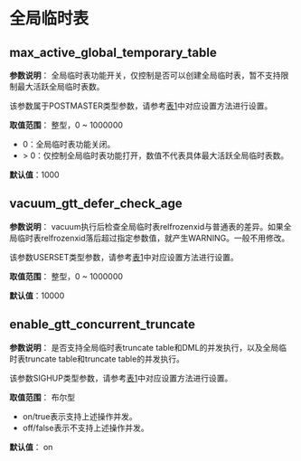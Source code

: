 # 全局临时表

## max\_active\_global\_temporary\_table<a name="section18307271684"></a>

**参数说明**： 全局临时表功能开关，仅控制是否可以创建全局临时表，暂不支持限制最大活跃全局临时表数。

该参数属于POSTMASTER类型参数，请参考[表1](../DatabaseAdministrationGuide/重设参数.md#zh-cn_topic_0237121562_zh-cn_topic_0059777490_t91a6f212010f4503b24d7943aed6d846)中对应设置方法进行设置。

**取值范围**： 整型，0 \~ 1000000

-   0：全局临时表功能关闭。
-   \> 0：仅控制全局临时表功能打开，数值不代表具体最大活跃全局临时表数。

**默认值**：1000

## vacuum\_gtt\_defer\_check\_age<a name="section13404223104214"></a>

**参数说明**： vacuum执行后检查全局临时表relfrozenxid与普通表的差异。如果全局临时表relfrozenxid落后超过指定参数值，就产生WARNING。一般不用修改。

该参数USERSET类型参数，请参考[表1](../DatabaseAdministrationGuide/重设参数.md#zh-cn_topic_0237121562_zh-cn_topic_0059777490_t91a6f212010f4503b24d7943aed6d846)中对应设置方法进行设置。

**取值范围**： 整型，0 \~ 1000000

**默认值**：10000

## enable_gtt_concurrent_truncate

**参数说明**： 是否支持全局临时表truncate table和DML的并发执行，以及全局临时表truncate table和truncate table的并发执行。

该参数SIGHUP类型参数，请参考[表1](../DatabaseAdministrationGuide/重设参数.md#zh-cn_topic_0283137176_zh-cn_topic_0237121562_zh-cn_topic_0059777490_t91a6f212010f4503b24d7943aed6d846)中对应设置方法进行设置。

**取值范围**： 布尔型

- on/true表示支持上述操作并发。
- off/false表示不支持上述操作并发。

**默认值**： on